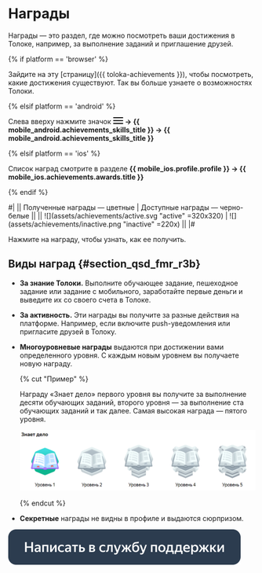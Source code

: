 # Награды

Награды — это раздел, где можно посмотреть ваши достижения в Толоке, например, за выполнение заданий и приглашение друзей.

{% if platform == 'browser' %}

Зайдите на эту [страницу]({{ toloka-achievements }}), чтобы посмотреть, какие достижения существуют. Так вы больше узнаете о возможностях Толоки.

{% elsif platform == 'android' %}

Слева вверху нажмите значок **![](assets/menu.png) → {{ mobile_android.achievements_skills_title }} → {{ mobile_android.achievements_skills_title }}**

{% elsif platform == 'ios' %}


Список наград смотрите в разделе **{{ mobile_ios.profile.profile }} → {{ mobile_ios.achievements.awards.title }}**

{% endif %}

#|
|| Полученные награды — цветные         | Доступные награды — черно-белые        ||
|| ![](assets/achievements/active.svg "active" =320x320)  | ![](assets/achievements/inactive.png "inactive" =220x)  ||
|#

Нажмите на награду, чтобы узнать, как ее получить.

## Виды наград {#section_qsd_fmr_r3b}

- **За знание Толоки.** Выполните обучающее задание, пешеходное задание или задание с мобильного, заработайте первые деньги и выведите их со своего счета в Толоке.
- **За активность.** Эти награды вы получите за разные действия на платформе. Например, если включите push-уведомления или пригласите друзей в Толоку.
- **Многоуровневые награды** выдаются при достижении вами определенного уровня. С каждым новым уровнем вы получаете новую награду.

    {% cut "Пример" %} 
	
    Награду «Знает дело» первого уровня вы получите за выполнение десяти обучающих заданий, второго уровня — за выполнение ста обучающих заданий и так далее. Самая высокая награда — пятого уровня.
	
	![](assets/achievements/multilevel.png)
	
	{% endcut %}
    
- **Секретные** награды не видны в профиле и выдаются сюрпризом.


[![](assets/buttons/contact-support.svg)](troubleshooting/troubleshooting.md#not_working_properly)

